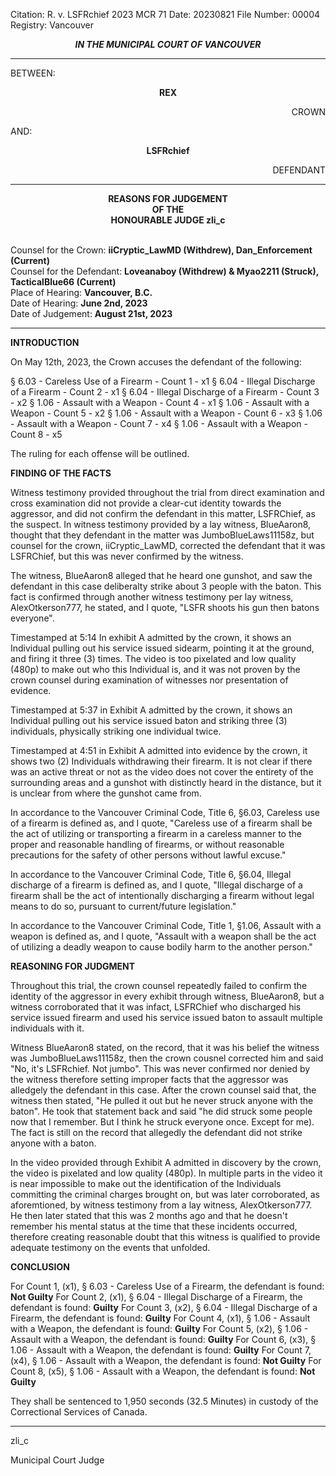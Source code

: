 Citation:       R. v. LSFRchief
                    2023 MCR 71
    Date:        20230821
    File Number:    00004
    Registry:    Vancouver

<p align="center"><b><i>
                IN THE MUNICIPAL COURT OF VANCOUVER
</b></i>

---

BETWEEN:
<p align="center"><b>        REX                </b>
<p align="right">        CROWN
<p>                AND:
<p align="center"><b>        LSFRchief            </b>
<p align="right">        DEFENDANT

---
    
<p align="center"><b>        
                REASONS FOR JUDGEMENT
<br>                OF THE
<br>                HONOURABLE JUDGE zli_c

</b>

<br>                Counsel for the Crown: **iiCryptic_LawMD (Withdrew), Dan_Enforcement (Current)**
<br>                Counsel for the Defendant: **Loveanaboy (Withdrew) & Myao2211 (Struck), TacticalBlue66 (Current)**
<br>                Place of Hearing: **Vancouver, B.C.**
<br>                Date of Hearing: **June 2nd, 2023**
<br>                Date of Judgement: **August 21st, 2023**

---

**INTRODUCTION**

On May 12th, 2023, the Crown accuses the defendant of the following:

§ 6.03 - Careless Use of a Firearm - Count 1 - x1
§ 6.04 - Illegal Discharge of a Firearm - Count 2 - x1
§ 6.04 - Illegal Discharge of a Firearm - Count 3 - x2
§ 1.06 - Assault with a Weapon - Count 4 - x1
§ 1.06 - Assault with a Weapon - Count 5 - x2
§ 1.06 - Assault with a Weapon - Count 6 - x3
§ 1.06 - Assault with a Weapon - Count 7 - x4
§ 1.06 - Assault with a Weapon - Count 8 - x5

The ruling for each offense will be outlined.

**FINDING OF THE FACTS**

Witness testimony provided throughout the trial from direct examination and cross examination did not provide a clear-cut identity towards the aggressor, and did not confirm the defendant in this matter, LSFRChief, as the suspect. In witness testimony provided by a lay witness, BlueAaron8, thought that they defendant in the matter was JumboBlueLaws11158z, but counsel for the crown, iiCryptic_LawMD, corrected the defendant that it was LSFRChief, but this was never confirmed by the witness.

The witness, BlueAaron8 alleged that he heard one gunshot, and saw the defendant in this case deliberalty strike about 3 people with the baton. This fact is confirmed through another witness testimony per lay witness, AlexOtkerson777, he stated, and I quote, "LSFR shoots his gun then batons everyone".

Timestamped at 5:14 In exhibit A admitted by the crown, it shows an Individual pulling out his service issued sidearm, pointing it at the ground, and firing it three (3) times. The video is too pixelated and low quality (480p) to make out who this Individual is, and it was not proven by the crown counsel during examination of witnesses nor presentation of evidence.

Timestamped at 5:37 in Exhibit A admitted by the crown, it shows an Individual pulling out his service issued baton and striking three (3) individuals, physically striking one individual twice.

Timestamped at 4:51 in Exhibit A admitted into evidence by the crown, it shows two (2) Individuals withdrawing their firearm. It is not clear if there was an active threat or not as the video does not cover the entirety of the surrounding areas and a gunshot with distinctly heard in the distance, but it is unclear from where the gunshot came from.

In accordance to the Vancouver Criminal Code, Title 6, §6.03, Careless use of a firearm is defined as, and I quote, "Careless use of a firearm shall be the act of utilizing or transporting a firearm in a careless manner to the proper and reasonable handling of firearms, or without reasonable precautions for the safety of other persons without lawful excuse."

In accordance to the Vancouver Criminal Code, Title 6, §6.04, Illegal discharge of a firearm is defined as, and I quote, "Illegal discharge of a firearm shall be the act of intentionally discharging a firearm without legal means to do so, pursuant to current/future legislation."

In accordance to the Vancouver Criminal Code, Title 1, §1.06, Assault with a weapon is defined as, and I quote, "Assault with a weapon shall be the act of utilizing a deadly weapon to cause bodily harm to the another person."

**REASONING FOR JUDGMENT**

Throughout this trial, the crown counsel repeatedly failed to confirm the identity of the aggressor in every exhibit through witness, BlueAaron8, but a witness corroborated that it was infact, LSFRChief who discharged his service issued firearm and used his service issued baton to assault multiple individuals with it.

Witness BlueAaron8 stated, on the record, that it was his belief the witness was JumboBlueLaws11158z, then the crown cousnel corrected him and said "No, it's LSFRchief. Not jumbo". This was never confirmed nor denied by the witness therefore setting improper facts that the aggressor was alledgely the defendant in this case. After the crown counsel said that, the witness then stated, "He pulled it out but he never struck anyone with the baton". He took that statement back and said "he did struck some people now that I remember. But I think he struck everyone once. Except for me). The fact is still on the record that allegedly the defendant did not strike anyone with a baton.

In the video provided through Exhibit A admitted in discovery by the crown, the video is pixelated and low quality (480p). In multiple parts in the video it is near impossible to make out the identification of the Individuals committing the criminal charges brought on, but was later corroborated, as aforemtioned, by witness testimony from a lay witness, AlexOtkerson777. He then later stated that this was 2 months ago and that he doesn't remember his mental status at the time that these incidents occurred, therefore creating reasonable doubt that this witness is qualified to provide adequate testimony on the events that unfolded.

**CONCLUSION**

For Count 1, (x1), § 6.03 - Careless Use of a Firearm, the defendant is found: **Not Guilty**
For Count 2, (x1), § 6.04 - Illegal Discharge of a Firearm, the defendant is found: **Guilty**
For Count 3, (x2), § 6.04 - Illegal Discharge of a Firearm, the defendant is found: **Guilty**
For Count 4, (x1), § 1.06 - Assault with a Weapon, the defendant is found: **Guilty**
For Count 5, (x2), § 1.06 - Assault with a Weapon, the defendant is found: **Guilty**
For Count 6, (x3), § 1.06 - Assault with a Weapon, the defendant is found: **Guilty**
For Count 7, (x4), § 1.06 - Assault with a Weapon, the defendant is found: **Not Guilty**
For Count 8, (x5), § 1.06 - Assault with a Weapon, the defendant is found: **Not Guilty**

They shall be sentenced to 1,950 seconds (32.5 Minutes) in custody of the Correctional Services of Canada.

--- 

zli_c

Municipal Court Judge
